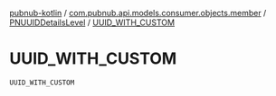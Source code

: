 [pubnub-kotlin](../../index.md) / [com.pubnub.api.models.consumer.objects.member](../index.md) / [PNUUIDDetailsLevel](index.md) / [UUID_WITH_CUSTOM](./-u-u-i-d_-w-i-t-h_-c-u-s-t-o-m.md)

# UUID_WITH_CUSTOM

`UUID_WITH_CUSTOM`